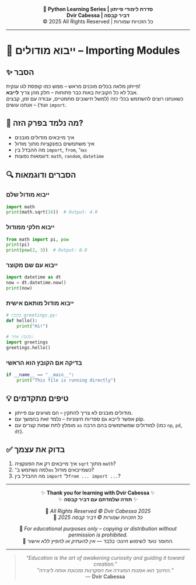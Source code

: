 <!-- DC_HEADER_START -->
<div align="center">

🐍 **Python Learning Series | סדרת לימודי פייתון**  
**Dvir Cabessa | דביר קבסה**  
© 2025 All Rights Reserved | כל הזכויות שמורות

</div>

---
<!-- DC_HEADER_END -->

# 📘 ייבוא מודולים – Importing Modules

## ✨ הסבר

פייתון מלאה בכלים מוכנים מראש – ממש כמו קופסת לגו ענקית!  
אבל לא כל הקוביות באות כבר פתוחות – חלק מהן צריך **לייבא**.  
כשאנחנו רוצים להשתמש בכלי כזה (למשל חישובים מתמטיים, עבודה עם זמן, קבצים ועוד) – אנחנו עושים `import`.

## 🧠 מה נלמד בפרק הזה?
- איך מייבאים מודולים מובנים
- איך משתמשים בפונקציות מתוך מודול
- מה ההבדל בין `import`, `from`, ו־`as`
- דוגמאות נפוצות: `math`, `random`, `datetime`

## 🔍 הסברים ודוגמאות

### ייבוא מודול שלם
```python
import math
print(math.sqrt(16))  # Output: 4.0
```

### ייבוא חלקי ממודול
```python
from math import pi, pow
print(pi)
print(pow(2, 3))  # Output: 8.0
```

### ייבוא עם שם מקוצר
```python
import datetime as dt
now = dt.datetime.now()
print(now)
```

### ייבוא מודול מותאם אישית
```python
# בקובץ greetings.py:
def hello():
    print("Hi!")

# בקובץ אחר:
import greetings
greetings.hello()
```

### בדיקה אם הקובץ הוא הראשי
```python
if __name__ == "__main__":
    print("This file is running directly")
```

## 💡 טיפים מתקדמים

* מודולים מובנים לא צריך להתקין – הם מגיעים עם פייתון.
* אפשר לייבא גם ספריות חיצוניות – נלמד זאת בהמשך עם pip.
* מומלץ לתת שמות קצרים עם `as` למודולים שמשתמשים בהם הרבה (כמו `np`, `pd`, `dt`).

## ✅ בדוק את עצמך

1. איך מייבאים רק את הפונקציה `sqrt` מתוך `math`?
2. למה נשתמש ב־`as` כשמייבאים מודול?
3. מה ההבדל בין `import` ל־`from ... import ...`?

<!-- DC_FOOTER_START -->
---

<div align="center">

✨ **Thank you for learning with Dvir Cabessa** ✨  
✨ **תודה שלמדתם עם דביר קבסה** ✨  

📘 *All Rights Reserved © Dvir Cabessa 2025*  
📘 *כל הזכויות שמורות © דביר קבסה 2025*  

🔗 *For educational purposes only – copying or distribution without permission is prohibited.*  
🔗 *החומר נועד לשימוש חינוכי בלבד — אין להעתיק או להפיץ ללא אישור.*

---

> _"Education is the art of awakening curiosity and guiding it toward creation."_  
> _"החינוך הוא אמנות המעירה את הסקרנות ומכוונת אותה ליצירה."_  
> — **Dvir Cabessa**

</div>
<!-- DC_FOOTER_END -->

